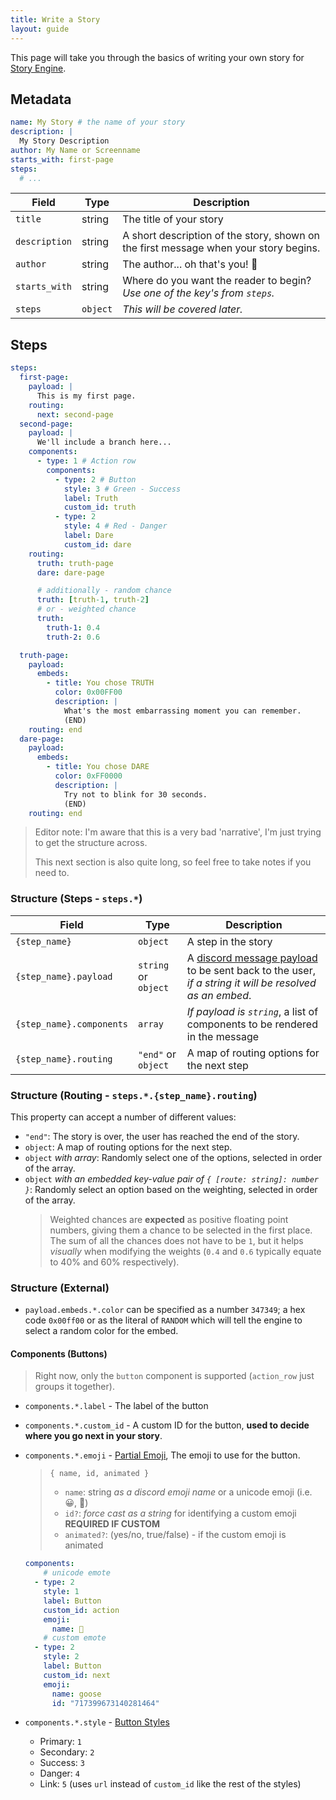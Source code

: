 ```yaml
---
title: Write a Story
layout: guide
---
```


This page will take you through the basics of writing your own story for [Story Engine](https://github.com/TinkerStorm/story-engine).

## Metadata

```yaml
name: My Story # the name of your story
description: |
  My Story Description
author: My Name or Screenname
starts_with: first-page
steps:
  # ...
```

| Field | Type | Description |
| ----- | ---- | ----------- |
| `title` | string | The title of your story |
| `description` | string | A short description of the story, shown on the first message when your story begins. |
| `author` | string | The author... oh that's you! :wave: |
| `starts_with` | string | Where do you want the reader to begin? *Use one of the key's from `steps`.* |
| `steps` | `object` | *This will be covered later.* |

## Steps

```yaml
steps:
  first-page:
    payload: |
      This is my first page.
    routing:
      next: second-page
  second-page:
    payload: |
      We'll include a branch here...
    components:
      - type: 1 # Action row
        components:
          - type: 2 # Button
            style: 3 # Green - Success
            label: Truth
            custom_id: truth
          - type: 2
            style: 4 # Red - Danger
            label: Dare
            custom_id: dare
    routing:
      truth: truth-page
      dare: dare-page

      # additionally - random chance
      truth: [truth-1, truth-2]
      # or - weighted chance
      truth:
        truth-1: 0.4
        truth-2: 0.6

  truth-page:
    payload:
      embeds:
        - title: You chose TRUTH
          color: 0x00FF00
          description: |
            What's the most embarrassing moment you can remember.
            (END)
    routing: end
  dare-page:
    payload:
      embeds:
        - title: You chose DARE
          color: 0xFF0000
          description: |
            Try not to blink for 30 seconds.
            (END)
    routing: end
```

> Editor note: I'm aware that this is a very bad 'narrative', I'm just trying to get the structure across.
> 
> This next section is also quite long, so feel free to take notes if you need to.

### Structure (Steps - `steps.*`)

| Field | Type | Description |
| ----- | ---- | ----------- |
| `{step_name}` | `object` | A step in the story |
| `{step_name}.payload` | `string` or `object` | A [discord message payload](https://discord.com/developers/docs/resources/channel#message-object) to be sent back to the user, *if a string it will be resolved as an embed*. |
| `{step_name}.components` | `array` | *If payload is `string`*, a list of components to be rendered in the message |
| `{step_name}.routing` | `"end"` or `object` | A map of routing options for the next step |

### Structure (Routing - `steps.*.{step_name}.routing`)

This property can accept a number of different values:

- `"end"`: The story is over, the user has reached the end of the story.
- `object`: A map of routing options for the next step.
- `object` *with array*: Randomly select one of the options, selected in order of the array.
- `object` *with an embedded key-value pair of `{ [route: string]: number }`*: Randomly select an option based on the weighting, selected in order of the array.
  > Weighted chances are **expected** as positive floating point numbers, giving them a chance to be selected in the first place. The sum of all the chances does not have to be `1`, but it helps *visually* when modifying the weights (`0.4` and `0.6` typically equate to 40% and 60% respectively).

### Structure (External)

- `payload.embeds.*.color` can be specified as a number `347349`; a hex code `0x00ff00` or as the literal of `RANDOM` which will tell the engine to select a random color for the embed.

#### Components (Buttons)

> Right now, only the `button` component is supported (`action_row` just groups it together).

- `components.*.label` - The label of the button
- `components.*.custom_id` - A custom ID for the button, **used to decide where you go next in your story**.
- `components.*.emoji` - [Partial Emoji](https://discord.com/developers/docs/resources/emoji#emoji-object), The emoji to use for the button.
  > `{ name, id, animated }`
  > - `name`: string *as a discord emoji name* or a unicode emoji (i.e. 😀, 🥽)
  > - `id?`: *force cast as a string* for identifying a custom emoji **REQUIRED IF CUSTOM**
  > - `animated?`: (yes/no, true/false) - if the custom emoji is animated

  ```yaml
  components:
      # unicode emote
    - type: 2
      style: 1
      label: Button
      custom_id: action
      emoji:
        name: 🎉
      # custom emote
    - type: 2
      style: 2
      label: Button
      custom_id: next
      emoji:
        name: goose
        id: "717399673140281464"
  ```
- `components.*.style` - [Button Styles](https://discord.dev/interactions/message-components#button-object-button-styles)
  - Primary: `1`
  - Secondary: `2`
  - Success: `3`
  - Danger: `4`
  - Link: `5` (uses `url` instead of `custom_id` like the rest of the styles)